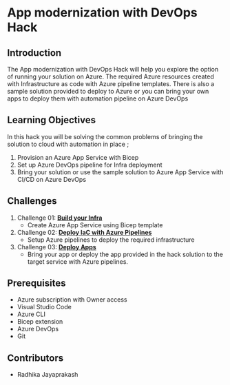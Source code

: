# App modernization with DevOps Hack


## Introduction

The App modernization with DevOps Hack will help you explore the option of running your solution on Azure. The required Azure resources created with Infrastructure as code with Azure pipeline templates. There is also a sample solution provided to deploy to Azure or you can bring your own apps to deploy them with automation pipeline on Azure DevOps

## Learning Objectives

In this hack you will be solving the common problems of bringing the solution to cloud with automation in place ;

1. Provision an Azure App Service with Bicep
2. Set up Azure DevOps pipeline for Infra deployment
3. Bring your solution or use the sample solution to Azure App Service with CI/CD on Azure DevOps

## Challenges

1. Challenge 01: **[Build your Infra](Student/Challenge-01.md)**
   - Create Azure App Service using Bicep template
1. Challenge 02: **[Deploy IaC with Azure Pipelines](Student/Challenge-02.md)**
   - Setup Azure pipelines to deploy the required infrastructure
1. Challenge 03: **[Deploy Apps](Student/Challenge-03.md)** 
   - Bring your app or deploy the app provided in the hack solution to the target service with Azure pipelines.


## Prerequisites

- Azure subscription with Owner access
- Visual Studio Code
- Azure CLI
- Bicep extension
- Azure DevOps
- Git

## Contributors

- Radhika Jayaprakash